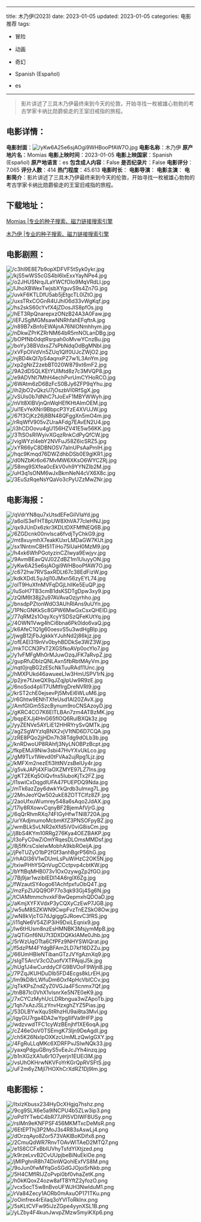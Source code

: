 
---
title: 木乃伊(2023)
date: 2023-01-05
updated: 2023-01-05
categories: 电影推荐
tags:
- 冒险
- 动画
- 奇幻

- Spanish (Español)
- es
---


> 影片讲述了三具木乃伊最终来到今天的伦敦，开始寻找一枚被雄心勃勃的考古学家卡纳比勋爵偷走的王室旧戒指的旅程。

## **电影详情**：

**电影封面**：<img src="https://image.tmdb.org/t/p/w200/yKw6A25e6sjAOgi9WHBooPfAW7O.jpg" alt="/yKw6A25e6sjAOgi9WHBooPfAW7O.jpg" title="/yKw6A25e6sjAOgi9WHBooPfAW7O.jpg">
**电影名称**：木乃伊
**原产地片名**：Momias
**电影上映时间**：2023-01-05
**电影上映国家**：Spanish (Español)
**原产地语言**：es
**包含成人内容**：False
**是否纪录片**：False
**电影评分**：7.065
**评分人数**：414
**热门程度**：45.613
**电影时长**：
**电影导演**：
**电影主演**：
**电影简介**：影片讲述了三具木乃伊最终来到今天的伦敦，开始寻找一枚被雄心勃勃的考古学家卡纳比勋爵偷走的王室旧戒指的旅程。

## **下载地址**：
[Momias |专业的种子搜索、磁力链接搜索引擎](https://movie.amd794.com:2083/?search=Momias&ordering=&mode=match_phrase&page_size=10&page=1)

[木乃伊 |专业的种子搜索、磁力链接搜索引擎](https://movie.amd794.com:2083/?search=%E6%9C%A8%E4%B9%83%E4%BC%8A&ordering=&mode=match_phrase&page_size=10&page=1)
 

## **电影剧照**：
<img src="https://image.tmdb.org/t/p/original/c3hl9E8E7b9opXDFVF5tSyk0ykr.jpg" alt="/c3hl9E8E7b9opXDFVF5tSyk0ykr.jpg" title="/c3hl9E8E7b9opXDFVF5tSyk0ykr.jpg"><img src="https://image.tmdb.org/t/p/original/kjS5wWS5cGS4bI6lxExxYayNPe4.jpg" alt="/kjS5wWS5cGS4bI6lxExxYayNPe4.jpg" title="/kjS5wWS5cGS4bI6lxExxYayNPe4.jpg"><img src="https://image.tmdb.org/t/p/original/o2JHUSNrqJLaYWCfOIo9MqVRdLl.jpg" alt="/o2JHUSNrqJLaYWCfOIo9MqVRdLl.jpg" title="/o2JHUSNrqJLaYWCfOIo9MqVRdLl.jpg"><img src="https://image.tmdb.org/t/p/original/lJhoXBWexTwjsbXYguvS9s4Zn7G.jpg" alt="/lJhoXBWexTwjsbXYguvS9s4Zn7G.jpg" title="/lJhoXBWexTwjsbXYguvS9s4Zn7G.jpg"><img src="https://image.tmdb.org/t/p/original/uvkF6KTLDfU5ab5jEtgcTL0lZtO.jpg" alt="/uvkF6KTLDfU5ab5jEtgcTL0lZtO.jpg" title="/uvkF6KTLDfU5ab5jEtgcTL0lZtO.jpg"><img src="https://image.tmdb.org/t/p/original/uxsTRxCOGnR4UJhl06d33vWgKqf.jpg" alt="/uxsTRxCOGnR4UJhl06d33vWgKqf.jpg" title="/uxsTRxCOGnR4UJhl06d33vWgKqf.jpg"><img src="https://image.tmdb.org/t/p/original/hs2skS60cYvfX4jZDosJIS8pfOs.jpg" alt="/hs2skS60cYvfX4jZDosJIS8pfOs.jpg" title="/hs2skS60cYvfX4jZDosJIS8pfOs.jpg"><img src="https://image.tmdb.org/t/p/original/hET3RpQnarepxzONzB24A3A0Faw.jpg" alt="/hET3RpQnarepxzONzB24A3A0Faw.jpg" title="/hET3RpQnarepxzONzB24A3A0Faw.jpg"><img src="https://image.tmdb.org/t/p/original/iEFJSglMGMsawNNRhfahEFqftrA.jpg" alt="/iEFJSglMGMsawNNRhfahEFqftrA.jpg" title="/iEFJSglMGMsawNNRhfahEFqftrA.jpg"><img src="https://image.tmdb.org/t/p/original/n89B7xBnfoEWAjnA76NIONmhhym.jpg" alt="/n89B7xBnfoEWAjnA76NIONmhhym.jpg" title="/n89B7xBnfoEWAjnA76NIONmhhym.jpg"><img src="https://image.tmdb.org/t/p/original/nDkwZPrKZRrNM64bR5mNOLanDBg.jpg" alt="/nDkwZPrKZRrNM64bR5mNOLanDBg.jpg" title="/nDkwZPrKZRrNM64bR5mNOLanDBg.jpg"><img src="https://image.tmdb.org/t/p/original/bOPfNb0dqtRsrpah0oMvwYCnzBu.jpg" alt="/bOPfNb0dqtRsrpah0oMvwYCnzBu.jpg" title="/bOPfNb0dqtRsrpah0oMvwYCnzBu.jpg"><img src="https://image.tmdb.org/t/p/original/boYy38BVdxsZ7sPbNdqOdBgMNbI.jpg" alt="/boYy38BVdxsZ7sPbNdqOdBgMNbI.jpg" title="/boYy38BVdxsZ7sPbNdqOdBgMNbI.jpg"><img src="https://image.tmdb.org/t/p/original/xVFpOIVdVn5ZUq1QIf0UJcZWjO2.jpg" alt="/xVFpOIVdVn5ZUq1QIf0UJcZWjO2.jpg" title="/xVFpOIVdVn5ZUq1QIf0UJcZWjO2.jpg"><img src="https://image.tmdb.org/t/p/original/njBD4kQI7pS4aqnxPZ7w1L3AnYm.jpg" alt="/njBD4kQI7pS4aqnxPZ7w1L3AnYm.jpg" title="/njBD4kQI7pS4aqnxPZ7w1L3AnYm.jpg"><img src="https://image.tmdb.org/t/p/original/xp2gNrZ2zebBT020W879xt6mF2.jpg" alt="/xp2gNrZ2zebBT020W879xt6mF2.jpg" title="/xp2gNrZ2zebBT020W879xt6mF2.jpg"><img src="https://image.tmdb.org/t/p/original/9A2dDSQLKEtYUIMtd8z7c3MVQP8.jpg" alt="/9A2dDSQLKEtYUIMtd8z7c3MVQP8.jpg" title="/9A2dDSQLKEtYUIMtd8z7c3MVQP8.jpg"><img src="https://image.tmdb.org/t/p/original/e9ADVNt7MhH4echPvrUmCYHoRCO.jpg" alt="/e9ADVNt7MhH4echPvrUmCYHoRCO.jpg" title="/e9ADVNt7MhH4echPvrUmCYHoRCO.jpg"><img src="https://image.tmdb.org/t/p/original/6WAtm6zD6BzFcS0BJy6ZFP9qYhu.jpg" alt="/6WAtm6zD6BzFcS0BJy6ZFP9qYhu.jpg" title="/6WAtm6zD6BzFcS0BJy6ZFP9qYhu.jpg"><img src="https://image.tmdb.org/t/p/original/ih2jbO2vQkzU7jOszbVl0RfSgX.jpg" alt="/ih2jbO2vQkzU7jOszbVl0RfSgX.jpg" title="/ih2jbO2vQkzU7jOszbVl0RfSgX.jpg"><img src="https://image.tmdb.org/t/p/original/vSUls0b7dNhC7tJoExF1MBYWWyh.jpg" alt="/vSUls0b7dNhC7tJoExF1MBYWWyh.jpg" title="/vSUls0b7dNhC7tJoExF1MBYWWyh.jpg"><img src="https://image.tmdb.org/t/p/original/nVIt8XlBVjnQnWqHEfKHtAImOEM.jpg" alt="/nVIt8XlBVjnQnWqHEfKHtAImOEM.jpg" title="/nVIt8XlBVjnQnWqHEfKHtAImOEM.jpg"><img src="https://image.tmdb.org/t/p/original/uI1EvYeXNri9BbpcP3YzE4XVUJW.jpg" alt="/uI1EvYeXNri9BbpcP3YzE4XVUJW.jpg" title="/uI1EvYeXNri9BbpcP3YzE4XVUJW.jpg"><img src="https://image.tmdb.org/t/p/original/67f3CjKz26j8BN48QFggXn5mO4m.jpg" alt="/67f3CjKz26j8BN48QFggXn5mO4m.jpg" title="/67f3CjKz26j8BN48QFggXn5mO4m.jpg"><img src="https://image.tmdb.org/t/p/original/rRqWfV905vZUraAFdg7EAvEN2U4.jpg" alt="/rRqWfV905vZUraAFdg7EAvEN2U4.jpg" title="/rRqWfV905vZUraAFdg7EAvEN2U4.jpg"><img src="https://image.tmdb.org/t/p/original/i3hCDOovu4gU156HZV41E5w56KK.jpg" alt="/i3hCDOovu4gU156HZV41E5w56KK.jpg" title="/i3hCDOovu4gU156HZV41E5w56KK.jpg"><img src="https://image.tmdb.org/t/p/original/3TtSOsRIWyivXGqzRnkCdPyQfCW.jpg" alt="/3TtSOsRIWyivXGqzRnkCdPyQfCW.jpg" title="/3TtSOsRIWyivXGqzRnkCdPyQfCW.jpg"><img src="https://image.tmdb.org/t/p/original/vigWYzI4ebY2NVFuJ58Z6icSRZ5.jpg" alt="/vigWYzI4ebY2NVFuJ58Z6icSRZ5.jpg" title="/vigWYzI4ebY2NVFuJ58Z6icSRZ5.jpg"><img src="https://image.tmdb.org/t/p/original/xYR66yC8DBNOSV7aInUPsAaPmlH.jpg" alt="/xYR66yC8DBNOSV7aInUPsAaPmlH.jpg" title="/xYR66yC8DBNOSV7aInUPsAaPmlH.jpg"><img src="https://image.tmdb.org/t/p/original/hqc9Kmqd76DWZdhbDSb0E9glKR1.jpg" alt="/hqc9Kmqd76DWZdhbDSb0E9glKR1.jpg" title="/hqc9Kmqd76DWZdhbDSb0E9glKR1.jpg"><img src="https://image.tmdb.org/t/p/original/d0NZbKr6o67MvMW6XKsO6WYCZRj.jpg" alt="/d0NZbKr6o67MvMW6XKsO6WYCZRj.jpg" title="/d0NZbKr6o67MvMW6XKsO6WYCZRj.jpg"><img src="https://image.tmdb.org/t/p/original/58mg9SXfea0cEkV0vh9YYNZIb2M.jpg" alt="/58mg9SXfea0cEkV0vh9YYNZIb2M.jpg" title="/58mg9SXfea0cEkV0vh9YYNZIb2M.jpg"><img src="https://image.tmdb.org/t/p/original/uH3q1sONM6wJxBkmNeN4cVX6X8c.jpg" alt="/uH3q1sONM6wJxBkmNeN4cVX6X8c.jpg" title="/uH3q1sONM6wJxBkmNeN4cVX6X8c.jpg"><img src="https://image.tmdb.org/t/p/original/3EuSzRqeNsYQaVo3cPyUZzMwZNr.jpg" alt="/3EuSzRqeNsYQaVo3cPyUZzMwZNr.jpg" title="/3EuSzRqeNsYQaVo3cPyUZzMwZNr.jpg">

## **电影海报**：
<img src="https://image.tmdb.org/t/p/original/qVdrYN8qu7xUtsdEFeGiIVIaYd.jpg" alt="/qVdrYN8qu7xUtsdEFeGiIVIaYd.jpg" title="/qVdrYN8qu7xUtsdEFeGiIVIaYd.jpg"><img src="https://image.tmdb.org/t/p/original/a6olS3eFHT8pUW8XhVA77cIeHNJ.jpg" alt="/a6olS3eFHT8pUW8XhVA77cIeHNJ.jpg" title="/a6olS3eFHT8pUW8XhVA77cIeHNJ.jpg"><img src="https://image.tmdb.org/t/p/original/qx9JUnDx6zkr3KDLtDXFMfNEQ6B.jpg" alt="/qx9JUnDx6zkr3KDLtDXFMfNEQ6B.jpg" title="/qx9JUnDx6zkr3KDLtDXFMfNEQ6B.jpg"><img src="https://image.tmdb.org/t/p/original/6ZGDcnk00nvlsca6fvdjTyChkG9.jpg" alt="/6ZGDcnk00nvlsca6fvdjTyChkG9.jpg" title="/6ZGDcnk00nvlsca6fvdjTyChkG9.jpg"><img src="https://image.tmdb.org/t/p/original/mt8xuymhX7eakKUxrLMDaGW7KUt.jpg" alt="/mt8xuymhX7eakKUxrLMDaGW7KUt.jpg" title="/mt8xuymhX7eakKUxrLMDaGW7KUt.jpg"><img src="https://image.tmdb.org/t/p/original/sx1NntmCBH51TiHo75lUaH0MzM9.jpg" alt="/sx1NntmCBH51TiHo75lUaH0MzM9.jpg" title="/sx1NntmCBH51TiHo75lUaH0MzM9.jpg"><img src="https://image.tmdb.org/t/p/original/h4xk6WhPGotyzinCZIwya9Ewjyv.jpg" alt="/h4xk6WhPGotyzinCZIwya9Ewjyv.jpg" title="/h4xk6WhPGotyzinCZIwya9Ewjyv.jpg"><img src="https://image.tmdb.org/t/p/original/9AvmBEavQVJ02ZdBZ1m1UiuyyON.jpg" alt="/9AvmBEavQVJ02ZdBZ1m1UiuyyON.jpg" title="/9AvmBEavQVJ02ZdBZ1m1UiuyyON.jpg"><img src="https://image.tmdb.org/t/p/original/yKw6A25e6sjAOgi9WHBooPfAW7O.jpg" alt="/yKw6A25e6sjAOgi9WHBooPfAW7O.jpg" title="/yKw6A25e6sjAOgi9WHBooPfAW7O.jpg"><img src="https://image.tmdb.org/t/p/original/c672hw7RVSaxRDLt67c38EdFizW.jpg" alt="/c672hw7RVSaxRDLt67c38EdFizW.jpg" title="/c672hw7RVSaxRDLt67c38EdFizW.jpg"><img src="https://image.tmdb.org/t/p/original/kdkXDdL5yJql10JMxn56zyEYL74.jpg" alt="/kdkXDdL5yJql10JMxn56zyEYL74.jpg" title="/kdkXDdL5yJql10JMxn56zyEYL74.jpg"><img src="https://image.tmdb.org/t/p/original/olT9HuXfnMVFqDGjLhllKe5EuQP.jpg" alt="/olT9HuXfnMVFqDGjLhllKe5EuQP.jpg" title="/olT9HuXfnMVFqDGjLhllKe5EuQP.jpg"><img src="https://image.tmdb.org/t/p/original/luSoH7TB3cmB1dsKSDTgDpw3xy9.jpg" alt="/luSoH7TB3cmB1dsKSDTgDpw3xy9.jpg" title="/luSoH7TB3cmB1dsKSDTgDpw3xy9.jpg"><img src="https://image.tmdb.org/t/p/original/zQIM6t38jj2u97AVAvaOzjyrhho.jpg" alt="/zQIM6t38jj2u97AVAvaOzjyrhho.jpg" title="/zQIM6t38jj2u97AVAvaOzjyrhho.jpg"><img src="https://image.tmdb.org/t/p/original/bnsdpPZtonWdO3AUhRlAns9uUYn.jpg" alt="/bnsdpPZtonWdO3AUhRlAns9uUYn.jpg" title="/bnsdpPZtonWdO3AUhRlAns9uUYn.jpg"><img src="https://image.tmdb.org/t/p/original/1PNcGNKkSc8GPW6MwGxCsxQHEID.jpg" alt="/1PNcGNKkSc8GPW6MwGxCsxQHEID.jpg" title="/1PNcGNKkSc8GPW6MwGxCsxQHEID.jpg"><img src="https://image.tmdb.org/t/p/original/77qRM2s1OqyXcyYSDSzQFeKUtYq.jpg" alt="/77qRM2s1OqyXcyYSDSzQFeKUtYq.jpg" title="/77qRM2s1OqyXcyYSDSzQFeKUtYq.jpg"><img src="https://image.tmdb.org/t/p/original/4OWN1Vwg4hCi6bna6Pk0ldo6vaQ.jpg" alt="/4OWN1Vwg4hCi6bna6Pk0ldo6vaQ.jpg" title="/4OWN1Vwg4hCi6bna6Pk0ldo6vaQ.jpg"><img src="https://image.tmdb.org/t/p/original/k6AfeC1Q1g60oesvS5u3wdHgBIp.jpg" alt="/k6AfeC1Q1g60oesvS5u3wdHgBIp.jpg" title="/k6AfeC1Q1g60oesvS5u3wdHgBIp.jpg"><img src="https://image.tmdb.org/t/p/original/jwgB12jFbJgkkkYJuhNd2j86kjz.jpg" alt="/jwgB12jFbJgkkkYJuhNd2j86kjz.jpg" title="/jwgB12jFbJgkkkYJuhNd2j86kjz.jpg"><img src="https://image.tmdb.org/t/p/original/ofEAEl319nVv0byhBDDkSe3WZ3W.jpg" alt="/ofEAEl319nVv0byhBDDkSe3WZ3W.jpg" title="/ofEAEl319nVv0byhBDDkSe3WZ3W.jpg"><img src="https://image.tmdb.org/t/p/original/mkTCCN3PxT2XGSfkoAVp0ocYlo7.jpg" alt="/mkTCCN3PxT2XGSfkoAVp0ocYlo7.jpg" title="/mkTCCN3PxT2XGSfkoAVp0ocYlo7.jpg"><img src="https://image.tmdb.org/t/p/original/y1vFMFgMh0rMJuwOzqJFK7aRvpZ.jpg" alt="/y1vFMFgMh0rMJuwOzqJFK7aRvpZ.jpg" title="/y1vFMFgMh0rMJuwOzqJFK7aRvpZ.jpg"><img src="https://image.tmdb.org/t/p/original/gupRfuDblzQNLAxn5fbRbtMAyVm.jpg" alt="/gupRfuDblzQNLAxn5fbRbtMAyVm.jpg" title="/gupRfuDblzQNLAxn5fbRbtMAyVm.jpg"><img src="https://image.tmdb.org/t/p/original/nqt0jrqBG2zEScNkTuuRAd11Unc.jpg" alt="/nqt0jrqBG2zEScNkTuuRAd11Unc.jpg" title="/nqt0jrqBG2zEScNkTuuRAd11Unc.jpg"><img src="https://image.tmdb.org/t/p/original/hMXPUkd46awueeLIw3HmUSPV1rN.jpg" alt="/hMXPUkd46awueeLIw3HmUSPV1rN.jpg" title="/hMXPUkd46awueeLIw3HmUSPV1rN.jpg"><img src="https://image.tmdb.org/t/p/original/p2jre7fJxeQX9qJZqjIpUw9R9zE.jpg" alt="/p2jre7fJxeQX9qJZqjIpUw9R9zE.jpg" title="/p2jre7fJxeQX9qJZqjIpUw9R9zE.jpg"><img src="https://image.tmdb.org/t/p/original/6noSod4pIiT7UMtflrgDreNVRI9.jpg" alt="/6noSod4pIiT7UMtflrgDreNVRI9.jpg" title="/6noSod4pIiT7UMtflrgDreNVRI9.jpg"><img src="https://image.tmdb.org/t/p/original/krST2chE0ejsevPj5MvEi6WLuM6.jpg" alt="/krST2chE0ejsevPj5MvEi6WLuM6.jpg" title="/krST2chE0ejsevPj5MvEi6WLuM6.jpg"><img src="https://image.tmdb.org/t/p/original/r6Ghtw9ENhTXfeUsd1Al20ZAvX.jpg" alt="/r6Ghtw9ENhTXfeUsd1Al20ZAvX.jpg" title="/r6Ghtw9ENhTXfeUsd1Al20ZAvX.jpg"><img src="https://image.tmdb.org/t/p/original/AmfGIGm5SzcBynum9roCNSAzoyD.jpg" alt="/AmfGIGm5SzcBynum9roCNSAzoyD.jpg" title="/AmfGIGm5SzcBynum9roCNSAzoyD.jpg"><img src="https://image.tmdb.org/t/p/original/gKRC4CO7K6ElTLBAn7zm4ATBzMK.jpg" alt="/gKRC4CO7K6ElTLBAn7zm4ATBzMK.jpg" title="/gKRC4CO7K6ElTLBAn7zm4ATBzMK.jpg"><img src="https://image.tmdb.org/t/p/original/bqpEXJj4HnG65flOQ6RuIBXQk3z.jpg" alt="/bqpEXJj4HnG65flOQ6RuIBXQk3z.jpg" title="/bqpEXJj4HnG65flOQ6RuIBXQk3z.jpg"><img src="https://image.tmdb.org/t/p/original/yyZENVe5AYLiE12HHRYrySvQMTk.jpg" alt="/yyZENVe5AYLiE12HHRYrySvQMTk.jpg" title="/yyZENVe5AYLiE12HHRYrySvQMTk.jpg"><img src="https://image.tmdb.org/t/p/original/agZSgWYzlqBNX2vjV1tND6D7CQA.jpg" alt="/agZSgWYzlqBNX2vjV1tND6D7CQA.jpg" title="/agZSgWYzlqBNX2vjV1tND6D7CQA.jpg"><img src="https://image.tmdb.org/t/p/original/zRE8PQo2jjHDn7h38Tdg9dOLb3b.jpg" alt="/zRE8PQo2jjHDn7h38Tdg9dOLb3b.jpg" title="/zRE8PQo2jjHDn7h38Tdg9dOLb3b.jpg"><img src="https://image.tmdb.org/t/p/original/knRDwoUP8RAhfj3NyLNOBPzBcpt.jpg" alt="/knRDwoUP8RAhfj3NyLNOBPzBcpt.jpg" title="/knRDwoUP8RAhfj3NyLNOBPzBcpt.jpg"><img src="https://image.tmdb.org/t/p/original/fkpEMJi9Niw3sbi47HvYXvUkLco.jpg" alt="/fkpEMJi9Niw3sbi47HvYXvUkLco.jpg" title="/fkpEMJi9Niw3sbi47HvYXvUkLco.jpg"><img src="https://image.tmdb.org/t/p/original/gM9TLv1Wevd0tFVAa2ujRpg1Ljz.jpg" alt="/gM9TLv1Wevd0tFVAa2ujRpg1Ljz.jpg" title="/gM9TLv1Wevd0tFVAa2ujRpg1Ljz.jpg"><img src="https://image.tmdb.org/t/p/original/kMFXm2nezEfi3IttNVzsBelUy4r.jpg" alt="/kMFXm2nezEfi3IttNVzsBelUy4r.jpg" title="/kMFXm2nezEfi3IttNVzsBelUy4r.jpg"><img src="https://image.tmdb.org/t/p/original/g5vkJAPj4XFlaOXZMYE97LZ7lns.jpg" alt="/g5vkJAPj4XFlaOXZMYE97LZ7lns.jpg" title="/g5vkJAPj4XFlaOXZMYE97LZ7lns.jpg"><img src="https://image.tmdb.org/t/p/original/gKT2EKq5OiQvfns5IuboKjTx2FZ.jpg" alt="/gKT2EKq5OiQvfns5IuboKjTx2FZ.jpg" title="/gKT2EKq5OiQvfns5IuboKjTx2FZ.jpg"><img src="https://image.tmdb.org/t/p/original/l1swiCxDqgdlUFA47PUEPDQ9Nda.jpg" alt="/l1swiCxDqgdlUFA47PUEPDQ9Nda.jpg" title="/l1swiCxDqgdlUFA47PUEPDQ9Nda.jpg"><img src="https://image.tmdb.org/t/p/original/mTk6azZpy6dwkYkQrdb3ulmxg7L.jpg" alt="/mTk6azZpy6dwkYkQrdb3ulmxg7L.jpg" title="/mTk6azZpy6dwkYkQrdb3ulmxg7L.jpg"><img src="https://image.tmdb.org/t/p/original/2MnJeoYQw502ukE8ZOTTClfz8ZF.jpg" alt="/2MnJeoYQw502ukE8ZOTTClfz8ZF.jpg" title="/2MnJeoYQw502ukE8ZOTTClfz8ZF.jpg"><img src="https://image.tmdb.org/t/p/original/2aoUfxuWumrey548a6sAqo2JdAX.jpg" alt="/2aoUfxuWumrey548a6sAqo2JdAX.jpg" title="/2aoUfxuWumrey548a6sAqo2JdAX.jpg"><img src="https://image.tmdb.org/t/p/original/17ly8RXowvCqnyBF2BjemAfVjrG.jpg" alt="/17ly8RXowvCqnyBF2BjemAfVjrG.jpg" title="/17ly8RXowvCqnyBF2BjemAfVjrG.jpg"><img src="https://image.tmdb.org/t/p/original/6qQrRhmRXq74FIGyHfwTNI8720A.jpg" alt="/6qQrRhmRXq74FIGyHfwTNI8720A.jpg" title="/6qQrRhmRXq74FIGyHfwTNI8720A.jpg"><img src="https://image.tmdb.org/t/p/original/urYAdjmumoMcbmKfZ3PNSOFpyBZ.jpg" alt="/urYAdjmumoMcbmKfZ3PNSOFpyBZ.jpg" title="/urYAdjmumoMcbmKfZ3PNSOFpyBZ.jpg"><img src="https://image.tmdb.org/t/p/original/wmBLkSvLNR2eXfd5iV0viG8isCm.jpg" alt="/wmBLkSvLNR2eXfd5iV0viG8isCm.jpg" title="/wmBLkSvLNR2eXfd5iV0viG8isCm.jpg"><img src="https://image.tmdb.org/t/p/original/j8bS4KYm10RRg276Kya4OEZBAKP.jpg" alt="/j8bS4KYm10RRg276Kya4OEZBAKP.jpg" title="/j8bS4KYm10RRg276Kya4OEZBAKP.jpg"><img src="https://image.tmdb.org/t/p/original/l3oFyC0wZiOmYRqesDLOmsMMDsf.jpg" alt="/l3oFyC0wZiOmYRqesDLOmsMMDsf.jpg" title="/l3oFyC0wZiOmYRqesDLOmsMMDsf.jpg"><img src="https://image.tmdb.org/t/p/original/8j5fKrsCslelwMobhA9kbROeijA.jpg" alt="/8j5fKrsCslelwMobhA9kbROeijA.jpg" title="/8j5fKrsCslelwMobhA9kbROeijA.jpg"><img src="https://image.tmdb.org/t/p/original/jPeTUZyO1bP2fGf3anhBgrP56hG.jpg" alt="/jPeTUZyO1bP2fGf3anhBgrP56hG.jpg" title="/jPeTUZyO1bP2fGf3anhBgrP56hG.jpg"><img src="https://image.tmdb.org/t/p/original/rhAGl36V1wDUmLsPuWiHzC2OK5N.jpg" alt="/rhAGl36V1wDUmLsPuWiHzC2OK5N.jpg" title="/rhAGl36V1wDUmLsPuWiHzC2OK5N.jpg"><img src="https://image.tmdb.org/t/p/original/txiwPHhYSQnVugCCctpvp4cbtKW.jpg" alt="/txiwPHhYSQnVugCCctpvp4cbtKW.jpg" title="/txiwPHhYSQnVugCCctpvp4cbtKW.jpg"><img src="https://image.tmdb.org/t/p/original/bYftBqMHB073v1OxOzywgZp2fGO.jpg" alt="/bYftBqMHB073v1OxOzywgZp2fGO.jpg" title="/bYftBqMHB073v1OxOzywgZp2fGO.jpg"><img src="https://image.tmdb.org/t/p/original/7Bj9jar1wzibIEDl14A6rglX6Zg.jpg" alt="/7Bj9jar1wzibIEDl14A6rglX6Zg.jpg" title="/7Bj9jar1wzibIEDl14A6rglX6Zg.jpg"><img src="https://image.tmdb.org/t/p/original/fWzautSY4ogo61AchfpxfuObQ4T.jpg" alt="/fWzautSY4ogo61AchfpxfuObQ4T.jpg" title="/fWzautSY4ogo61AchfpxfuObQ4T.jpg"><img src="https://image.tmdb.org/t/p/original/mzFpZIJQQ9OP77o3qk93Gj4Sg6N.jpg" alt="/mzFpZIJQQ9OP77o3qk93Gj4Sg6N.jpg" title="/mzFpZIJQQ9OP77o3qk93Gj4Sg6N.jpg"><img src="https://image.tmdb.org/t/p/original/tClAMtmmchvxkF8wQepmxhQDOaD.jpg" alt="/tClAMtmmchvxkF8wQepmxhQDOaD.jpg" title="/tClAMtmmchvxkF8wQepmxhQDOaD.jpg"><img src="https://image.tmdb.org/t/p/original/aKmjXYFXVdxP3yCQXyCzEwP7JGB.jpg" alt="/aKmjXYFXVdxP3yCQXyCzEwP7JGB.jpg" title="/aKmjXYFXVdxP3yCQXyCzEwP7JGB.jpg"><img src="https://image.tmdb.org/t/p/original/w5uM8SZKWN9CwpFvzTnEZSkO8Ow.jpg" alt="/w5uM8SZKWN9CwpFvzTnEZSkO8Ow.jpg" title="/w5uM8SZKWN9CwpFvzTnEZSkO8Ow.jpg"><img src="https://image.tmdb.org/t/p/original/wN8kVjcTG7dJgiggGJRoevC3fRS.jpg" alt="/wN8kVjcTG7dJgiggGJRoevC3fRS.jpg" title="/wN8kVjcTG7dJgiggGJRoevC3fRS.jpg"><img src="https://image.tmdb.org/t/p/original/i11qNe6V54ZiP3iH9DxiLEqnix9.jpg" alt="/i11qNe6V54ZiP3iH9DxiLEqnix9.jpg" title="/i11qNe6V54ZiP3iH9DxiLEqnix9.jpg"><img src="https://image.tmdb.org/t/p/original/lw6tHUsm8nzEsHMNBK3MsjymMpB.jpg" alt="/lw6tHUsm8nzEsHMNBK3MsjymMpB.jpg" title="/lw6tHUsm8nzEsHMNBK3MsjymMpB.jpg"><img src="https://image.tmdb.org/t/p/original/aQTiGnf6NU7t3DXDQKkIAMe0Jhb.jpg" alt="/aQTiGnf6NU7t3DXDQKkIAMe0Jhb.jpg" title="/aQTiGnf6NU7t3DXDQKkIAMe0Jhb.jpg"><img src="https://image.tmdb.org/t/p/original/5rWzUqOTta6CfPFz9NHYSWlQrat.jpg" alt="/5rWzUqOTta6CfPFz9NHYSWlQrat.jpg" title="/5rWzUqOTta6CfPFz9NHYSWlQrat.jpg"><img src="https://image.tmdb.org/t/p/original/f5dzPM4FYdgBFAm2LD7kf16DZZu.jpg" alt="/f5dzPM4FYdgBFAm2LD7kf16DZZu.jpg" title="/f5dzPM4FYdgBFAm2LD7kf16DZZu.jpg"><img src="https://image.tmdb.org/t/p/original/66UmHBIeNTibanGTzJVYgAznXq9.jpg" alt="/66UmHBIeNTibanGTzJVYgAznXq9.jpg" title="/66UmHBIeNTibanGTzJVYgAznXq9.jpg"><img src="https://image.tmdb.org/t/p/original/sIgT5ArcV3cOZuofVXTPAjqiJ5k.jpg" alt="/sIgT5ArcV3cOZuofVXTPAjqiJ5k.jpg" title="/sIgT5ArcV3cOZuofVXTPAjqiJ5k.jpg"><img src="https://image.tmdb.org/t/p/original/hUg1J4wCurddyCFG9BVOoF9WjnB.jpg" alt="/hUg1J4wCurddyCFG9BVOoF9WjnB.jpg" title="/hUg1J4wCurddyCFG9BVOoF9WjnB.jpg"><img src="https://image.tmdb.org/t/p/original/7PZqJKUHDuDlb5FD4Ecgs8kLrEH.jpg" alt="/7PZqJKUHDuDlb5FD4Ecgs8kLrEH.jpg" title="/7PZqJKUHDuDlb5FD4Ecgs8kLrEH.jpg"><img src="https://image.tmdb.org/t/p/original/lm9kD8rLWfuDm6Oxf4pHcVblCCv.jpg" alt="/lm9kD8rLWfuDm6Oxf4pHcVblCCv.jpg" title="/lm9kD8rLWfuDm6Oxf4pHcVblCCv.jpg"><img src="https://image.tmdb.org/t/p/original/qTkKPsZndZyZ0VGJa4F5cnmx7Qf.jpg" alt="/qTkKPsZndZyZ0VGJa4F5cnmx7Qf.jpg" title="/qTkKPsZndZyZ0VGJa4F5cnmx7Qf.jpg"><img src="https://image.tmdb.org/t/p/original/tnB87Ic0VhX1vlsnrXe5N7E0eK9.jpg" alt="/tnB87Ic0VhX1vlsnrXe5N7E0eK9.jpg" title="/tnB87Ic0VhX1vlsnrXe5N7E0eK9.jpg"><img src="https://image.tmdb.org/t/p/original/7xCYCzMyhUcLDRbngua3wZApoTb.jpg" alt="/7xCYCzMyhUcLDRbngua3wZApoTb.jpg" title="/7xCYCzMyhUcLDRbngua3wZApoTb.jpg"><img src="https://image.tmdb.org/t/p/original/1qh7xAzJSLzYnvHzxghZYZ5Pias.jpg" alt="/1qh7xAzJSLzYnvHzxghZYZ5Pias.jpg" title="/1qh7xAzJSLzYnvHzxghZYZ5Pias.jpg"><img src="https://image.tmdb.org/t/p/original/53DLBYwXquStRhzHU9ai8ta3Mvl.jpg" alt="/53DLBYwXquStRhzHU9ai8ta3Mvl.jpg" title="/53DLBYwXquStRhzHU9ai8ta3Mvl.jpg"><img src="https://image.tmdb.org/t/p/original/igyGU7rga4DA2wYpglIifVa9HFP.jpg" alt="/igyGU7rga4DA2wYpglIifVa9HFP.jpg" title="/igyGU7rga4DA2wYpglIifVa9HFP.jpg"><img src="https://image.tmdb.org/t/p/original/wdzvwdTFC1cyWzBEnjhf1XE6oqA.jpg" alt="/wdzvwdTFC1cyWzBEnjhf1XE6oqA.jpg" title="/wdzvwdTFC1cyWzBEnjhf1XE6oqA.jpg"><img src="https://image.tmdb.org/t/p/original/cZ46eOoV0TSEmgK73ljn9DeAgdI.jpg" alt="/cZ46eOoV0TSEmgK73ljn9DeAgdI.jpg" title="/cZ46eOoV0TSEmgK73ljn9DeAgdI.jpg"><img src="https://image.tmdb.org/t/p/original/ch5K26NxIpOXKzcUmMLzQwIgGXY.jpg" alt="/ch5K26NxIpOXKzcUmMLzQwIgGXY.jpg" title="/ch5K26NxIpOXKzcUmMLzQwIgGXY.jpg"><img src="https://image.tmdb.org/t/p/original/4FgRuLLqMKc6XDRFPvJSIwNQk33.jpg" alt="/4FgRuLLqMKc6XDRFPvJSIwNQk33.jpg" title="/4FgRuLLqMKc6XDRFPvJSIwNQk33.jpg"><img src="https://image.tmdb.org/t/p/original/yaxqPdguGBnyS5vEeJcJYh4inzq.jpg" alt="/yaxqPdguGBnyS5vEeJcJYh4inzq.jpg" title="/yaxqPdguGBnyS5vEeJcJYh4inzq.jpg"><img src="https://image.tmdb.org/t/p/original/b1nXGzXA1u6r1O7yerjn1EUEi3M.jpg" alt="/b1nXGzXA1u6r1O7yerjn1EUEi3M.jpg" title="/b1nXGzXA1u6r1O7yerjn1EUEi3M.jpg"><img src="https://image.tmdb.org/t/p/original/vsUhOKHrwNKVFoYrKGrQpRVSFtS.jpg" alt="/vsUhOKHrwNKVFoYrKGrQpRVSFtS.jpg" title="/vsUhOKHrwNKVFoYrKGrQpRVSFtS.jpg"><img src="https://image.tmdb.org/t/p/original/uF2m6yZMjI7HOXhCrXdRZ1Dj9Im.jpg" alt="/uF2m6yZMjI7HOXhCrXdRZ1Dj9Im.jpg" title="/uF2m6yZMjI7HOXhCrXdRZ1Dj9Im.jpg">

## **电影图标**：
<img src="https://image.tmdb.org/t/p/original/ltxlzKbusx234HyDcXHgjq7hshz.png" alt="/ltxlzKbusx234HyDcXHgjq7hshz.png" title="/ltxlzKbusx234HyDcXHgjq7hshz.png"><img src="https://image.tmdb.org/t/p/original/9cg9SLX6e5a9lNCPU4b5ZLw3ip3.png" alt="/9cg9SLX6e5a9lNCPU4b5ZLw3ip3.png" title="/9cg9SLX6e5a9lNCPU4b5ZLw3ip3.png"><img src="https://image.tmdb.org/t/p/original/oPd1YTwbC4bR77JPI5VDIWFBUSy.png" alt="/oPd1YTwbC4bR77JPI5VDIWFBUSy.png" title="/oPd1YTwbC4bR77JPI5VDIWFBUSy.png"><img src="https://image.tmdb.org/t/p/original/rsIMn9eKNFPSF456MKMTxcDeMsR.png" alt="/rsIMn9eKNFPSF456MKMTxcDeMsR.png" title="/rsIMn9eKNFPSF456MKMTxcDeMsR.png"><img src="https://image.tmdb.org/t/p/original/6EtEPThj3P2MoJ3s4R83sAswLj4.png" alt="/6EtEPThj3P2MoJ3s4R83sAswLj4.png" title="/6EtEPThj3P2MoJ3s4R83sAswLj4.png"><img src="https://image.tmdb.org/t/p/original/dOrzqAyo8Zor573VAKlBoKDifx8.png" alt="/dOrzqAyo8Zor573VAKlBoKDifx8.png" title="/dOrzqAyo8Zor573VAKlBoKDifx8.png"><img src="https://image.tmdb.org/t/p/original/2CmuQdWR7RnvTOAvWlTAeD2MTQ7.png" alt="/2CmuQdWR7RnvTOAvWlTAeD2MTQ7.png" title="/2CmuQdWR7RnvTOAvWlTAeD2MTQ7.png"><img src="https://image.tmdb.org/t/p/original/e1S6CCFxBbIUVhyTsfdYIXtjzed.png" alt="/e1S6CCFxBbIUVhyTsfdYIXtjzed.png" title="/e1S6CCFxBbIUVhyTsfdYIXtjzed.png"><img src="https://image.tmdb.org/t/p/original/k9rzeLvvB2CvUUpjbeBiNuEkiOe.png" alt="/k9rzeLvvB2CvUUpjbeBiNuEkiOe.png" title="/k9rzeLvvB2CvUUpjbeBiNuEkiOe.png"><img src="https://image.tmdb.org/t/p/original/jMIPghnR8h74DinWQohlExfVS8M.png" alt="/jMIPghnR8h74DinWQohlExfVS8M.png" title="/jMIPghnR8h74DinWQohlExfVS8M.png"><img src="https://image.tmdb.org/t/p/original/9oJun0fwMYqGoSGdGJOjoiSrNkb.png" alt="/9oJun0fwMYqGoSGdGJOjoiSrNkb.png" title="/9oJun0fwMYqGoSGdGJOjoiSrNkb.png"><img src="https://image.tmdb.org/t/p/original/5H4CMflRIJZoPvpi0bf0vhaZetK.png" alt="/5H4CMflRIJZoPvpi0bf0vhaZetK.png" title="/5H4CMflRIJZoPvpi0bf0vhaZetK.png"><img src="https://image.tmdb.org/t/p/original/h0kKQoxZ4ozw8afTBYftZ2yfozO.png" alt="/h0kKQoxZ4ozw8afTBYftZ2yfozO.png" title="/h0kKQoxZ4ozw8afTBYftZ2yfozO.png"><img src="https://image.tmdb.org/t/p/original/vcx5ocT5w8nBvoUFWJH3NwIduM1.png" alt="/vcx5ocT5w8nBvoUFWJH3NwIduM1.png" title="/vcx5ocT5w8nBvoUFWJH3NwIduM1.png"><img src="https://image.tmdb.org/t/p/original/rVa84Zecy1AORb0mAxuOP171TKu.png" alt="/rVa84Zecy1AORb0mAxuOP171TKu.png" title="/rVa84Zecy1AORb0mAxuOP171TKu.png"><img src="https://image.tmdb.org/t/p/original/oOinfrex4rEiIaq3oYVlToRklnx.png" alt="/oOinfrex4rEiIaq3oYVlToRklnx.png" title="/oOinfrex4rEiIaq3oYVlToRklnx.png"><img src="https://image.tmdb.org/t/p/original/5sKLtCVFw95iJzZGpe4yynXSL1B.png" alt="/5sKLtCVFw95iJzZGpe4yynXSL1B.png" title="/5sKLtCVFw95iJzZGpe4yynXSL1B.png"><img src="https://image.tmdb.org/t/p/original/yLZby4F4kunJwvpZMzw5myiKXp6.png" alt="/yLZby4F4kunJwvpZMzw5myiKXp6.png" title="/yLZby4F4kunJwvpZMzw5myiKXp6.png">

